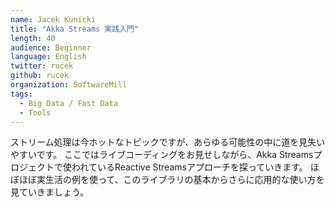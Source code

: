 ```yaml
---
name: Jacek Kunicki
title: "Akka Streams 実践入門"
length: 40
audience: Beginner
language: English
twitter: rucek
github: rucek
organization: SoftwareMill
tags:
  - Big Data / Fast Data
  - Tools
---
```

ストリーム処理は今ホットなトピックですが、あらゆる可能性の中に道を見失いやすいです。
ここではライブコーディングをお見せしながら、Akka Streamsプロジェクトで使われているReactive Streamsアプローチを探っていきます。
ほぼほぼ実生活の例を使って、このライブラリの基本からさらに応用的な使い方を見ていきましょう。
